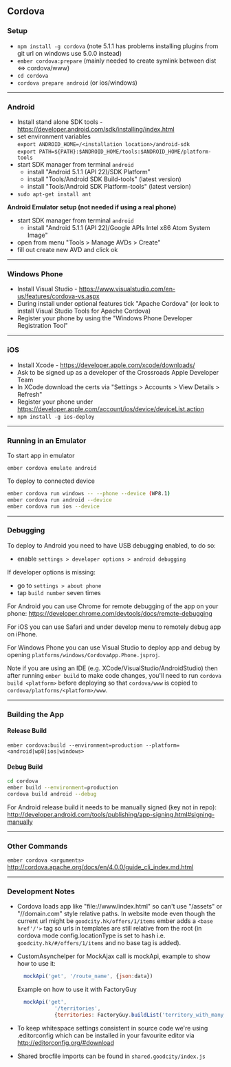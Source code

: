 ## Cordova

### Setup
* `npm install -g cordova` (note 5.1.1 has problems installing plugins from git url on windows use 5.0.0 instead)
* `ember cordova:prepare` (mainly needed to create symlink between dist <=> cordova/www)
* `cd cordova`
* `cordova prepare android` (or ios/windows)
---

### Android
* Install stand alone SDK tools - https://developer.android.com/sdk/installing/index.html
* set environment variables<br/>
  `export ANDROID_HOME=/<installation location>/android-sdk`<br/>
  `export PATH=${PATH}:$ANDROID_HOME/tools:$ANDROID_HOME/platform-tools`
* start SDK manager from terminal `android`
  - install "Android 5.1.1 (API 22)/SDK Platform"
  - install "Tools/Android SDK Build-tools" (latest version)
  - install "Tools/Android SDK Platform-tools" (latest version)
* `sudo apt-get install ant`

**Android Emulator setup (not needed if using a real phone)**
* start SDK manager from terminal `android`
  - install "Android 5.1.1 (API 22)/Google APIs Intel x86 Atom System Image"
* open from menu "Tools > Manage AVDs > Create"
* fill out create new AVD and click ok
---

### Windows Phone
* Install Visual Studio - https://www.visualstudio.com/en-us/features/cordova-vs.aspx
* During install under optional features tick "Apache Cordova" (or look to install Visual Studio Tools for Apache Cordova)
* Register your phone by using the "Windows Phone Developer Registration Tool"
---

### iOS
* Install Xcode - https://developer.apple.com/xcode/downloads/
* Ask to be signed up as a developer of the Crossroads Apple Developer Team
* In XCode download the certs via "Settings > Accounts > View Details > Refresh"
* Register your phone under https://developer.apple.com/account/ios/device/deviceList.action
* `npm install -g ios-deploy`
---

### Running in an Emulator
To start app in emulator

`ember cordova emulate android`

To deploy to connected device

```bash
ember cordova run windows -- --phone --device (WP8.1)
ember cordova run android --device
ember cordova run ios --device
```
---

### Debugging

To deploy to Android you need to have USB debugging enabled, to do so:

* enable `settings > developer options > android debugging`

If developer options is missing:

* go to `settings > about phone`
* tap `build number` seven times

For Android you can use Chrome for remote debugging of the app on your phone:
https://developer.chrome.com/devtools/docs/remote-debugging

For iOS you can use Safari and under develop menu to remotely debug app on iPhone.

For Windows Phone you can use Visual Studio to deploy app and debug by opening `platforms/windows/CordovaApp.Phone.jsproj`.

Note if you are using an IDE (e.g. XCode/VisualStudio/AndroidStudio) then after running `ember build` to make code changes, you'll need to run `cordova build <platform>` before deploying so that `cordova/www` is copied to `cordova/platforms/<platform>/www`.

---

### Building the App
#### Release Build

`ember cordova:build --environment=production --platform=<android|wp8|ios|windows>`

#### Debug Build
```sh
cd cordova
ember build --environment=production
cordova build android --debug
```

For Android release build it needs to be manually signed (key not in repo):
http://developer.android.com/tools/publishing/app-signing.html#signing-manually

---

### Other Commands
`ember cordova <arguments>`
http://cordova.apache.org/docs/en/4.0.0/guide_cli_index.md.html


---
### Development Notes

* Cordova loads app like "file://www/index.html" so can't use "/assets" or "//domain.com" style relative paths. In website mode even though the current url might be `goodcity.hk/offers/1/items` ember adds a `<base href'/'>` tag so urls in templates are still relative from the root (in cordova mode config.locationType is set to hash i.e. `goodcity.hk/#/offers/1/items` and no base tag is added).

* CustomAsynchelper for MockAjax call is mockApi, example to show how to use it:
  ```js
    mockApi('get', '/route_name', {json:data})
  ```
  Example on how to use it with FactoryGuy
  ```js
  	mockApi('get',
              '/territories',
              {territories: FactoryGuy.buildList('territory_with_many_districts', 3)});
  ```

* To keep whitespace settings consistent in source code we're using .editorconfig which can be installed in your favourite editor via http://editorconfig.org/#download

* Shared brocfile imports can be found in ```shared.goodcity/index.js```
